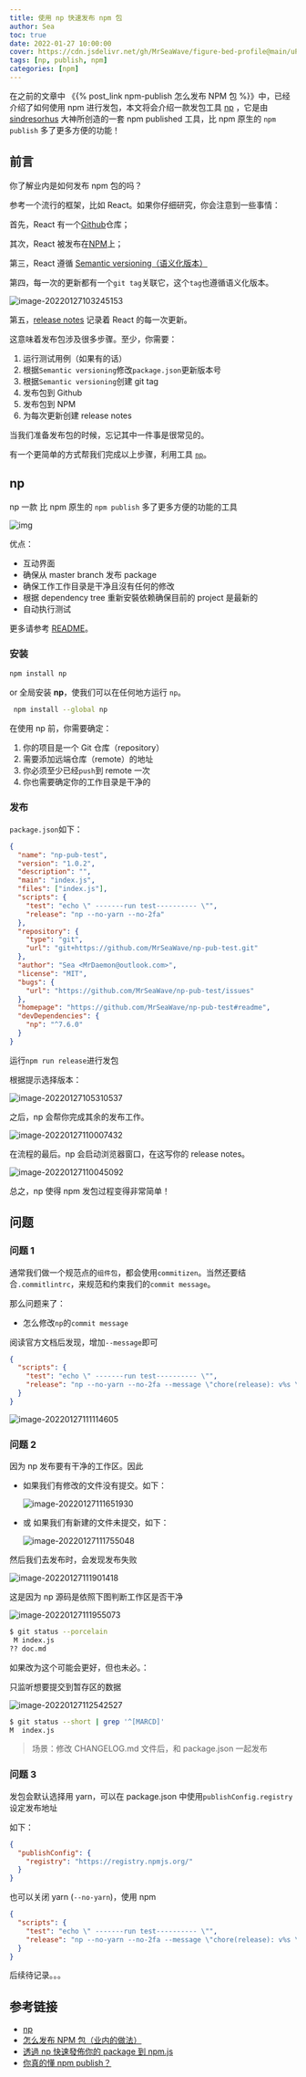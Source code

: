 ```yaml
---
title: 使用 np 快速发布 npm 包
author: Sea
toc: true
date: 2022-01-27 10:00:00
cover: https://cdn.jsdelivr.net/gh/MrSeaWave/figure-bed-profile@main/uPic/2022/NTckRw_andrew-lim-aum-image-02-1200px-by-andrew-lim.jpg
tags: [np, publish, npm]
categories: [npm]
---
```


在之前的文章中 《{% post_link npm-publish 怎么发布 NPM 包 %}》中，已经介绍了如何使用 npm 进行发包，本文将会介绍一款发包工具 [np](https://www.npmjs.com/package/np) ，它是由 [sindresorhus](https://github.com/sindresorhus) 大神所创造的一套 npm published 工具，比 npm 原生的 `npm publish` 多了更多方便的功能！

<!--more-->

## 前言

你了解业内是如何发布 npm 包的吗？

参考一个流行的框架，比如 React。如果你仔细研究，你会注意到一些事情：

首先，React 有一个[Github](https://github.com/facebook/react)仓库；

其次，React 被发布在[NPM](https://www.npmjs.com/package/react)上；

第三，React 遵循 [Semantic versioning（语义化版本）](https://semver.org/)

第四，每一次的更新都有一个`git tag`关联它，这个`tag`也遵循语义化版本。

![image-20220127103245153](https://cdn.jsdelivr.net/gh/MrSeaWave/figure-bed-profile@main/uPic/2022/BmyH43_image-20220127103245153.png)

第五，[release notes](https://github.com/facebook/react/releases) 记录着 React 的每一次更新。

这意味着发布包涉及很多步骤。至少，你需要：

1. 运行测试用例（如果有的话）
2. 根据`Semantic versioning`修改`package.json`更新版本号
3. 根据`Semantic versioning`创建 git tag
4. 发布包到 Github
5. 发布包到 NPM
6. 为每次更新创建 release notes

当我们准备发布包的时候，忘记其中一件事是很常见的。

有一个更简单的方式帮我们完成以上步骤，利用工具 [`np`](https://www.npmjs.com/package/np)。

## np

np 一款 比 npm 原生的 `npm publish` 多了更多方便的功能的工具

![img](https://raw.githubusercontent.com/sindresorhus/np/HEAD/screenshot.gif)

优点：

- 互动界面
- 确保从 master branch 发布 package
- 确保工作工作目录是干净且沒有任何的修改
- 根据 dependency tree 重新安裝依赖确保目前的 project 是最新的
- 自动执行测试

更多请参考 [README](https://github.com/sindresorhus/np/blob/master/readme.md)。

### 安装

```bash
npm install np
```

or 全局安装 **np**，使我们可以在任何地方运行 `np`。

```bash
 npm install --global np
```

在使用 np 前，你需要确定：

1. 你的项目是一个 Git 仓库（repository）
2. 需要添加远端仓库（remote）的地址
3. 你必须至少已经`push`到 remote 一次
4. 你也需要确定你的工作目录是干净的

### 发布

`package.json`如下：

```json
{
  "name": "np-pub-test",
  "version": "1.0.2",
  "description": "",
  "main": "index.js",
  "files": ["index.js"],
  "scripts": {
    "test": "echo \" -------run test---------- \"",
    "release": "np --no-yarn --no-2fa"
  },
  "repository": {
    "type": "git",
    "url": "git+https://github.com/MrSeaWave/np-pub-test.git"
  },
  "author": "Sea <MrDaemon@outlook.com>",
  "license": "MIT",
  "bugs": {
    "url": "https://github.com/MrSeaWave/np-pub-test/issues"
  },
  "homepage": "https://github.com/MrSeaWave/np-pub-test#readme",
  "devDependencies": {
    "np": "^7.6.0"
  }
}
```

运行`npm run release`进行发包

根据提示选择版本：

![image-20220127105310537](https://cdn.jsdelivr.net/gh/MrSeaWave/figure-bed-profile@main/uPic/2022/SLKLqA_image-20220127105310537.png)

之后，np 会帮你完成其余的发布工作。

![image-20220127110007432](https://cdn.jsdelivr.net/gh/MrSeaWave/figure-bed-profile@main/uPic/2022/UiOw6C_image-20220127110007432.png)

在流程的最后。np 会启动浏览器窗口，在这写你的 release notes。

![image-20220127110045092](https://cdn.jsdelivr.net/gh/MrSeaWave/figure-bed-profile@main/uPic/2022/28D65r_image-20220127110045092.png)

总之，np 使得 npm 发包过程变得非常简单！

## 问题

### 问题 1

通常我们做一个规范点的`组件包`，都会使用`commitizen`。当然还要结合`.commitlintrc`，来规范和约束我们的`commit message`。

那么问题来了：

- 怎么修改`np`的`commit message`

阅读官方文档后发现，增加`--message`即可

```json
{
  "scripts": {
    "test": "echo \" -------run test---------- \"",
    "release": "np --no-yarn --no-2fa --message \"chore(release): v%s \""
  }
}
```

![image-20220127111114605](https://cdn.jsdelivr.net/gh/MrSeaWave/figure-bed-profile@main/uPic/2022/9DLd29_image-20220127111114605.png)

### 问题 2

因为 np 发布要有干净的工作区。因此

- 如果我们有修改的文件没有提交。如下：

  ![image-20220127111651930](https://cdn.jsdelivr.net/gh/MrSeaWave/figure-bed-profile@main/uPic/2022/YZlV1r_image-20220127111651930.png)

- 或 如果我们有新建的文件未提交，如下：

  ![image-20220127111755048](https://cdn.jsdelivr.net/gh/MrSeaWave/figure-bed-profile@main/uPic/2022/p30dg4_image-20220127111755048.png)

然后我们去发布时，会发现发布失败

![image-20220127111901418](https://cdn.jsdelivr.net/gh/MrSeaWave/figure-bed-profile@main/uPic/2022/kDPkDz_image-20220127111901418.png)

这是因为 np 源码是依照下图判断工作区是否干净

![image-20220127111955073](https://cdn.jsdelivr.net/gh/MrSeaWave/figure-bed-profile@main/uPic/2022/jdOG2c_image-20220127111955073.png)

```bash
$ git status --porcelain
 M index.js
?? doc.md
```

如果改为这个可能会更好，但也未必。：

只监听想要提交到暂存区的数据

![image-20220127112542527](https://cdn.jsdelivr.net/gh/MrSeaWave/figure-bed-profile@main/uPic/2022/PFgjPF_image-20220127112542527.png)

```bash
$ git status --short | grep '^[MARCD]'
M  index.js
```

> 场景：修改 CHANGELOG.md 文件后，和 package.json 一起发布

### 问题 3

发包会默认选择用 yarn，可以在 package.json 中使用`publishConfig.registry`设定发布地址

如下：

```json
{
  "publishConfig": {
    "registry": "https://registry.npmjs.org/"
  }
}
```

也可以关闭 yarn (`--no-yarn`)，使用 npm

```json
{
  "scripts": {
    "test": "echo \" -------run test---------- \"",
    "release": "np --no-yarn --no-2fa --message \"chore(release): v%s \""
  }
}
```

后续待记录。。。

## 参考链接

- [np](https://www.npmjs.com/package/np)
- [怎么发布 NPM 包（业内的做法）](https://zhuanlan.zhihu.com/p/344951970)
- [透過 np 快速發佈你的 package 到 npm.js](https://jiepeng.me/2017/06/21/published-your-package-by-np)
- [你真的懂 npm publish？](https://juejin.cn/post/6844904037377114119)
